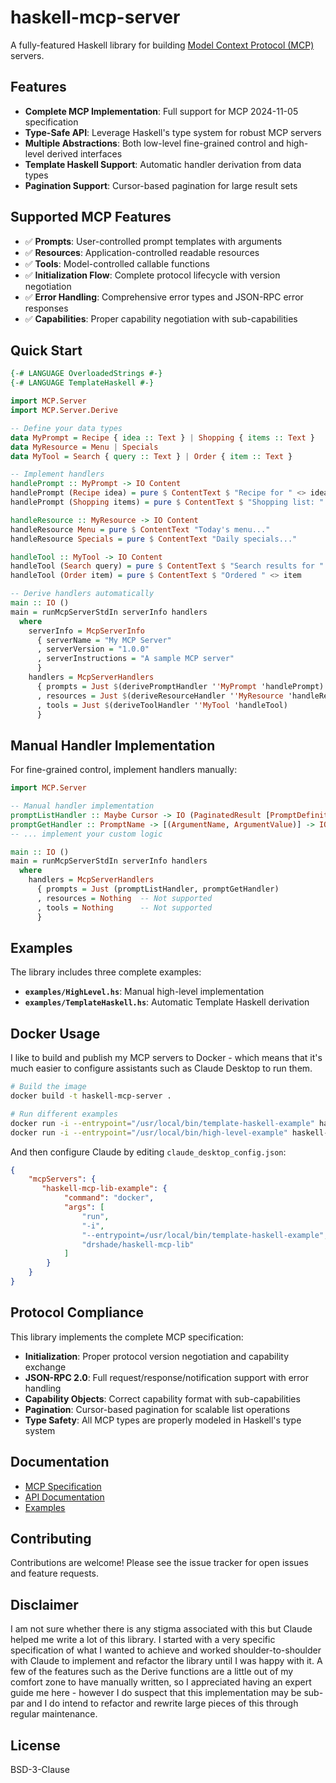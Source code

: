 # haskell-mcp-server

A fully-featured Haskell library for building [Model Context Protocol (MCP)](https://modelcontextprotocol.io/) servers.

## Features

- **Complete MCP Implementation**: Full support for MCP 2024-11-05 specification
- **Type-Safe API**: Leverage Haskell's type system for robust MCP servers
- **Multiple Abstractions**: Both low-level fine-grained control and high-level derived interfaces
- **Template Haskell Support**: Automatic handler derivation from data types
- **Pagination Support**: Cursor-based pagination for large result sets

## Supported MCP Features

- ✅ **Prompts**: User-controlled prompt templates with arguments
- ✅ **Resources**: Application-controlled readable resources  
- ✅ **Tools**: Model-controlled callable functions
- ✅ **Initialization Flow**: Complete protocol lifecycle with version negotiation
- ✅ **Error Handling**: Comprehensive error types and JSON-RPC error responses
- ✅ **Capabilities**: Proper capability negotiation with sub-capabilities

## Quick Start

```haskell
{-# LANGUAGE OverloadedStrings #-}
{-# LANGUAGE TemplateHaskell #-}

import MCP.Server
import MCP.Server.Derive

-- Define your data types
data MyPrompt = Recipe { idea :: Text } | Shopping { items :: Text }
data MyResource = Menu | Specials  
data MyTool = Search { query :: Text } | Order { item :: Text }

-- Implement handlers
handlePrompt :: MyPrompt -> IO Content
handlePrompt (Recipe idea) = pure $ ContentText $ "Recipe for " <> idea
handlePrompt (Shopping items) = pure $ ContentText $ "Shopping list: " <> items

handleResource :: MyResource -> IO Content  
handleResource Menu = pure $ ContentText "Today's menu..."
handleResource Specials = pure $ ContentText "Daily specials..."

handleTool :: MyTool -> IO Content
handleTool (Search query) = pure $ ContentText $ "Search results for " <> query
handleTool (Order item) = pure $ ContentText $ "Ordered " <> item

-- Derive handlers automatically
main :: IO ()
main = runMcpServerStdIn serverInfo handlers
  where
    serverInfo = McpServerInfo
      { serverName = "My MCP Server"
      , serverVersion = "1.0.0" 
      , serverInstructions = "A sample MCP server"
      }
    handlers = McpServerHandlers
      { prompts = Just $(derivePromptHandler ''MyPrompt 'handlePrompt)
      , resources = Just $(deriveResourceHandler ''MyResource 'handleResource)  
      , tools = Just $(deriveToolHandler ''MyTool 'handleTool)
      }
```

## Manual Handler Implementation

For fine-grained control, implement handlers manually:

```haskell
import MCP.Server

-- Manual handler implementation
promptListHandler :: Maybe Cursor -> IO (PaginatedResult [PromptDefinition])
promptGetHandler :: PromptName -> [(ArgumentName, ArgumentValue)] -> IO (Either Error Content)
-- ... implement your custom logic

main :: IO ()
main = runMcpServerStdIn serverInfo handlers
  where
    handlers = McpServerHandlers
      { prompts = Just (promptListHandler, promptGetHandler)
      , resources = Nothing  -- Not supported
      , tools = Nothing      -- Not supported  
      }
```

## Examples

The library includes three complete examples:

- **`examples/HighLevel.hs`**: Manual high-level implementation
- **`examples/TemplateHaskell.hs`**: Automatic Template Haskell derivation

## Docker Usage

I like to build and publish my MCP servers to Docker - which means that it's much easier to configure assistants such as Claude Desktop to run them. 

```bash
# Build the image
docker build -t haskell-mcp-server .

# Run different examples
docker run -i --entrypoint="/usr/local/bin/template-haskell-example" haskell-mcp-server
docker run -i --entrypoint="/usr/local/bin/high-level-example" haskell-mcp-server
```

And then configure Claude by editing `claude_desktop_config.json`:

```json
{
    "mcpServers": {
       "haskell-mcp-lib-example": {
            "command": "docker",
            "args": [
                "run",
                "-i",
                "--entrypoint=/usr/local/bin/template-haskell-example",
                "drshade/haskell-mcp-lib"
            ]
        }
    }
}
```

## Protocol Compliance

This library implements the complete MCP specification:

- **Initialization**: Proper protocol version negotiation and capability exchange
- **JSON-RPC 2.0**: Full request/response/notification support with error handling
- **Capability Objects**: Correct capability format with sub-capabilities
- **Pagination**: Cursor-based pagination for scalable list operations
- **Type Safety**: All MCP types are properly modeled in Haskell's type system

## Documentation

- [MCP Specification](https://modelcontextprotocol.io/specification/2024-11-05/)
- [API Documentation](https://hackage.haskell.org/package/haskell-mcp-server)
- [Examples](examples/)

## Contributing

Contributions are welcome! Please see the issue tracker for open issues and feature requests.

## Disclaimer

I am not sure whether there is any stigma associated with this but Claude helped me write a lot of this library. I started with a very specific specification of what I wanted to achieve and worked shoulder-to-shoulder with Claude to implement and refactor the library until I was happy with it. A few of the features such as the Derive functions are a little out of my comfort zone to have manually written, so I appreciated having an expert guide me here - however I do suspect that this implementation may be sub-par and I do intend to refactor and rewrite large pieces of this through regular maintenance.

## License

BSD-3-Clause